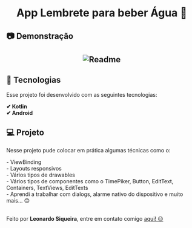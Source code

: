 <h1 align="center">App Lembrete para beber Água 🥛</h1>

<h2>📷 Demonstração</h2>
<h2 align="center">
  <img alt="Readme" title="Readme" src=""/>
  <br>

<h2>🚀 Tecnologias</h2>

<p>Esse projeto foi desenvolvido com as seguintes tecnologias:</p>

<b>✔ Kotlin</b>
<br>
<b>✔ Android</b>
<br>

<h2>💻 Projeto</h2>
<p>Nesse projeto pude colocar em prática algumas técnicas como o:</p>
- ViewBinding <br>
- Layouts responsivos <br>
- Vários tipos de drawables <br>
- Vários tipos de componentes como o TimePiker, Button, EditText, Containers, TextViews, EditTexts <br>
- Aprendi a trabalhar com dialogs, alarme nativo do dispositivo e muito mais... 😊 <br><br>

<p>Feito por <b>Leonardo Siqueira</b>, entre em contato comigo <a href="https://www.linkedin.com/in/leonardo-siqueira-b63485228/">aqui! 😉</a>
